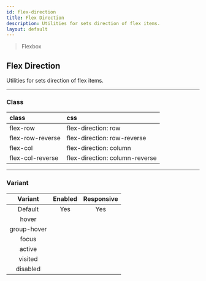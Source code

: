 ```yaml
---
id: flex-direction
title: Flex Direction
description: Utilities for sets direction of flex items.
layout: default
---
```


> Flexbox

## Flex Direction

Utilities for sets direction of flex items.

---

### Class

| <span class="px-3 py-1 text-white bg-charcoal-100 rounded-full">class</span> | <span class="px-3 py-1 text-white bg-charcoal-100 rounded-full">css</span> |
|:--|:--|
| flex-row | flex-direction: row |
| flex-row-reverse | flex-direction: row-reverse |
| flex-col | flex-direction: column |
| flex-col-reverse | flex-direction: column-reverse |

---

### Variant

| <span class="font-semibold underline">Variant</span> | <span class="font-semibold underline">Enabled</span> | <span class="font-semibold underline">Responsive</span> |
|:-:|:-:|:-:|
| Default | Yes | Yes |
| hover| | |
| group-hover | | |
| focus | | |
| active | | |
| visited | | |
| disabled | | |